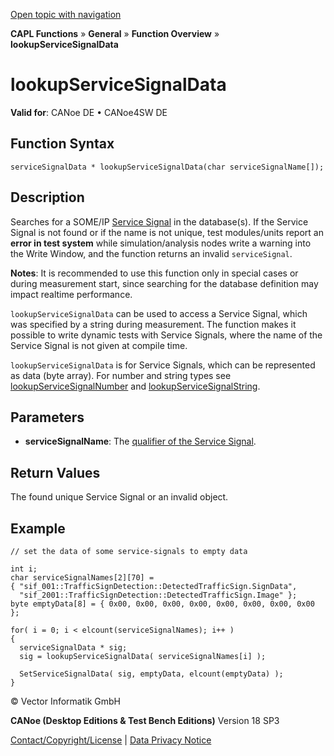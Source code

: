 [Open topic with navigation](../../../../../CANoeDEFamily.htm#Topics/CAPLFunctions/Other/Functions/CAPLfunctionlookupServiceSignalData.md)

**CAPL Functions** » **General** » **Function Overview** » **lookupServiceSignalData**

# lookupServiceSignalData

**Valid for**: CANoe DE • CANoe4SW DE

## Function Syntax

```plaintext
serviceSignalData * lookupServiceSignalData(char serviceSignalName[]);
```

## Description

Searches for a SOME/IP [Service Signal](../../../CANoeCANalyzer/Ethernet/ILSomeIP/ILSomeIPServiceSignals.md) in the database(s). If the Service Signal is not found or if the name is not unique, test modules/units report an **error in test system** while simulation/analysis nodes write a warning into the Write Window, and the function returns an invalid `serviceSignal`.

**Notes**: It is recommended to use this function only in special cases or during measurement start, since searching for the database definition may impact realtime performance.

`lookupServiceSignalData` can be used to access a Service Signal, which was specified by a string during measurement. The function makes it possible to write dynamic tests with Service Signals, where the name of the Service Signal is not given at compile time.

`lookupServiceSignalData` is for Service Signals, which can be represented as data (byte array). For number and string types see [lookupServiceSignalNumber](CAPLfunctionlookupServiceSignalNumber.md) and [lookupServiceSignalString](CAPLfunctionlookupServiceSignalString.md).

## Parameters

- **serviceSignalName**: The [qualifier of the Service Signal](../../../CANoeCANalyzer/Ethernet/ILSomeIP/ILSomeIPServiceSignals.md).

## Return Values

The found unique Service Signal or an invalid object.

## Example

```plaintext
// set the data of some service-signals to empty data

int i;
char serviceSignalNames[2][70] = 
{ "sif_001::TrafficSignDetection::DetectedTrafficSign.SignData",
  "sif_2001::TrafficSignDetection::DetectedTrafficSign.Image" };
byte emptyData[8] = { 0x00, 0x00, 0x00, 0x00, 0x00, 0x00, 0x00, 0x00 };

for( i = 0; i < elcount(serviceSignalNames); i++ )
{
  serviceSignalData * sig;
  sig = lookupServiceSignalData( serviceSignalNames[i] );

  SetServiceSignalData( sig, emptyData, elcount(emptyData) );
}
```

© Vector Informatik GmbH

**CANoe (Desktop Editions & Test Bench Editions)** Version 18 SP3

[Contact/Copyright/License](../../../Shared/ContactCopyrightLicense.md) | [Data Privacy Notice](https://www.vector.com/int/en/company/get-info/privacy-policy/)